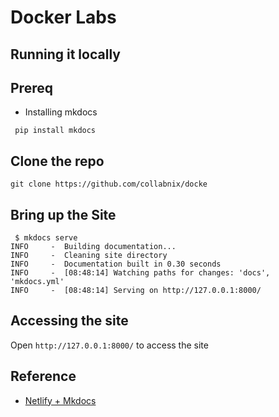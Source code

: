 # Docker Labs 

## Running it locally

## Prereq

- Installing mkdocs

```
 pip install mkdocs
```



## Clone the repo

```
git clone https://github.com/collabnix/docke
```

## Bring up the Site

```
 $ mkdocs serve
INFO     -  Building documentation...
INFO     -  Cleaning site directory
INFO     -  Documentation built in 0.30 seconds
INFO     -  [08:48:14] Watching paths for changes: 'docs', 'mkdocs.yml'
INFO     -  [08:48:14] Serving on http://127.0.0.1:8000/
```

## Accessing the site

Open ```http://127.0.0.1:8000/``` to access the site


## Reference

- [Netlify + Mkdocs](https://collabnix.com/how-to-deploy-a-static-site-using-mkdocs-and-netlify/)
